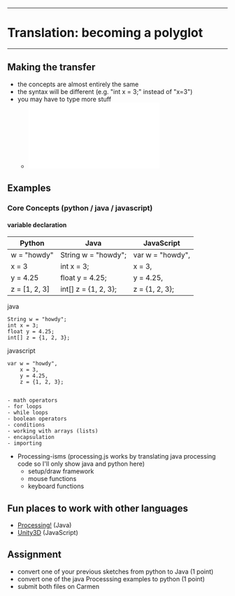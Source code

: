 --------------------------------
# Translation: becoming a polyglot
--------------------------------

## Making the transfer
- the concepts are almost entirely the same
- the syntax will be different (e.g. "int x = 3;" instead of "x=3")
- you may have to type more stuff
	- ![java vs python](pcad.py?page=13-translation/javaVsPython_moreTyping.png)

## Examples 
### Core Concepts (python / java / javascript)
#### variable declaration

Python             | Java                    | JavaScript
------------------ | ----------------------- | ----------------- 
	w = "howdy"    | 	String w = "howdy";  |    var w = "howdy",
	x = 3          |	int x = 3;           |		x = 3,
	y = 4.25       |	float y = 4.25;      |		y = 4.25,
	z = [1, 2, 3]  |	int[] z = {1, 2, 3}; |		z = {1, 2, 3};

java

	String w = "howdy";
	int x = 3;
	float y = 4.25;
	int[] z = {1, 2, 3};

javascript

	var w = "howdy",
		x = 3,
		y = 4.25,
		z = {1, 2, 3};


	- math operators
	- for loops
	- while loops
	- boolean operators
	- conditions 
	- working with arrays (lists)
	- encapsulation
	- importing
- Processing-isms (processing.js works by translating java processing code so I'll only show java and python here)
	- setup/draw framework
	- mouse functions
	- keyboard functions

## Fun places to work with other languages
- [Processing!](http://processing.org)  (Java)
- [Unity3D](http://unity3d.com) (JavaScript)

## Assignment
- convert one of your previous sketches from python to Java (1 point)
- convert one of the java Processsing examples to python (1 point)
- submit both files on Carmen
